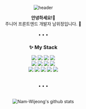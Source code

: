 <div align="center">
  
![header](https://capsule-render.vercel.app/api?type=waving&color=gradient&height=250&section=header&text=Hello,%20I'm%20Wijeong%20Nam%20%20🙌&fontSize=50&fontAlign=63)

<b>안녕하세요!</b>👋 <br> 주니어 프론트엔드 개발자 남위정입니다.</b> 💚<br><br> • • •


<h3 align-="center">✨ My Stack </h3>


<img src="https://img.shields.io/badge/Vue-4FC08D?style=flat-square&logo=vue.js&logoColor=white"/> <img src="https://img.shields.io/badge/React-43B8D7?style=flat-square&logo=React&logoColor=white"/> <img src="https://img.shields.io/badge/JavaScript-yellow?style=flat-square&logo=JavaScript&logoColor=white"/> <img src="https://img.shields.io/badge/HTML-red?style=flat-square&logo=HTML5&logoColor=white"/> <br> <img src="https://img.shields.io/badge/CSS-blue?style=flat-square&logo=css3&logoColor=white"/> <img src="https://img.shields.io/badge/styled_components-DB7093?style=flat-square&logo=styled-components&logoColor=white"/> <img src="https://img.shields.io/badge/Sass-CC6699?style=flat-square&logo=Sass&logoColor=white"/> <img src="https://img.shields.io/badge/Bootstrap-7952B3?style=flat-square&logo=Bootstrap&logoColor=white"/> <br> <img src="https://img.shields.io/badge/Git-F05032?style=flat-square&logo=Git&logoColor=white"/> <img src="https://img.shields.io/badge/GitHub-181717?style=flat-square&logo=GitHub&logoColor=white"/> <img src="https://img.shields.io/badge/Slack-4A154B?style=flat-square&logo=Slack&logoColor=white"/> <img src="https://img.shields.io/badge/Notion-000000?style=flat-square&logo=Notion&logoColor=white"/> <img src="https://img.shields.io/badge/Figma-F24E1E?style=flat-square&logo=Figma&logoColor=white"/> <br><br><br> • • • <br><br>  
  ![Nam-Wijeong's github stats](https://github-readme-stats.vercel.app/api?username=Nam-Wijeong&show_icons=true)
  
 </div>
<!--
**Nam-Wijeong/Nam-Wijeong** is a ✨ _special_ ✨ repository because its `README.md` (this file) appears on your GitHub profile.

Here are some ideas to get you started:

- 🔭 I’m currently working on ...
- 🌱 I’m currently learning ...
- 👯 I’m looking to collaborate on ...
- 🤔 I’m looking for help with ...
- 💬 Ask me about ...
- 📫 How to reach me: ...
- 😄 Pronouns: ...
- ⚡ Fun fact: ...

  ![Nam-Wijeong's github stats](https://github-readme-stats.vercel.app/api?username=Nam-Wijeong&show_icons=true)

-->

